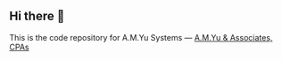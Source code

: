 ## Hi there 👋

This is the code repository for A.M.Yu Systems — [A.M.Yu & Associates, CPAs](https://www.amyucpas.com/)

